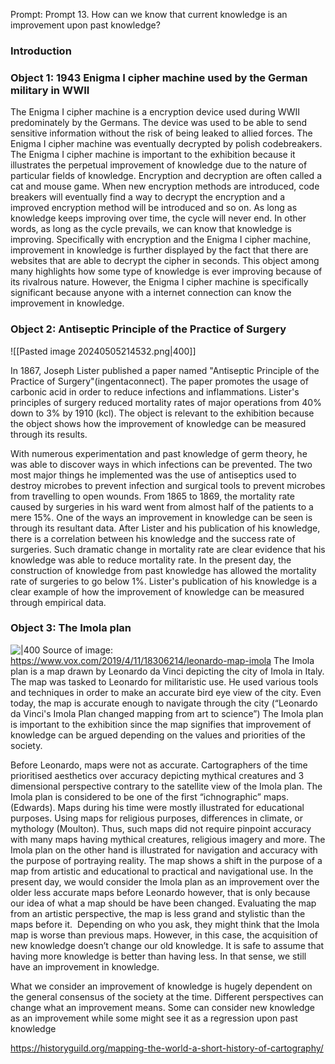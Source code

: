 Prompt:  Prompt 13. How can we know that current knowledge is an improvement upon past knowledge?
### Introduction
### Object 1: 1943 Enigma I cipher machine used by the German military in WWII
The Enigma I cipher machine is a encryption device used during WWII predominately by the Germans. The device was used to be able to send sensitive information without the risk of being leaked to allied forces. The Enigma I cipher machine was eventually decrypted by polish codebreakers. The Enigma I cipher machine is important to the exhibition because it illustrates the perpetual improvement of knowledge due to the nature of particular fields of knowledge.
Encryption and decryption are often called a cat and mouse game. When new encryption methods are introduced, code breakers will eventually find a way to decrypt the encryption and a improved encryption method will be introduced and so on. As long as knowledge keeps improving over time, the cycle will never end. In other words, as long as the cycle prevails, we can know that knowledge is improving. Specifically with encryption and the Enigma I cipher machine, improvement in knowledge is further displayed by the fact that there are websites that are able to decrypt the cipher in seconds. 
This object among many highlights how some type of knowledge is ever improving because of its rivalrous nature. However, the Enigma I cipher machine is specifically significant because anyone with a internet connection can know the improvement in knowledge. 
### Object 2: Antiseptic Principle of the Practice of Surgery
![[Pasted image 20240505214532.png|400]]

In 1867, Joseph Lister published a paper named "Antiseptic Principle of the Practice of Surgery"(ingentaconnect). The paper promotes the usage of carbonic acid in order to reduce infections and inflammations. Lister's principles of surgery reduced mortality rates of major operations from 40% down to 3% by 1910 (kcl). The object is relevant to the exhibition because the object shows how the improvement of knowledge can be measured through its results. 

With numerous experimentation and past knowledge of germ theory, he was able to discover ways in which infections can be prevented. The two most major things he implemented was the use of antiseptics used to destroy microbes to prevent infection and surgical tools to prevent microbes from travelling to open wounds. From 1865 to 1869, the mortality rate caused by surgeries in his ward went from almost half of the patients to a mere 15%.  One of the ways an improvement in knowledge can be seen is through its resultant data. After Lister and his publication of his knowledge, there is a correlation between his knowledge and the success rate of surgeries. Such dramatic change in mortality rate are clear evidence that his knowledge was able to reduce mortality rate. In the present day, the construction of knowledge from past knowledge has allowed the mortality rate of surgeries to go below 1%. Lister's publication of his knowledge is a clear example of how the improvement of knowledge can be measured through empirical data. 

### Object 3: The Imola plan
![|400](https://lh7-eu.googleusercontent.com/AVi81jPIqBn7Tw6HVzfNSkrvCAkJG_zLBsf3V9ILVhR0V3xhEF_-LpLR_UAriY9LhR87nFiAhUTk4p9DsVK9HKkj5DNFnePobTvRdTRpjKSidyavbd8-7sFeteJrkESPJ1XFMaR8Vsi3iClPjUf2j2A)
Source of image: https://www.vox.com/2019/4/11/18306214/leonardo-map-imola
The Imola plan is a map drawn by Leonardo da Vinci depicting the city of Imola in Italy. The map was tasked to Leonardo for militaristic use. He used various tools and techniques in order to make an accurate bird eye view of the city. Even today, the map is accurate enough to navigate through the city (“Leonardo da Vinci's Imola Plan changed mapping from art to science”) The Imola plan is important to the exhibition since the map signifies that improvement of knowledge can be argued depending on the values and priorities of the society. 

Before Leonardo, maps were not as accurate. Cartographers of the time prioritised aesthetics over accuracy depicting mythical creatures and 3 dimensional perspective contrary to the satellite view of the Imola plan. The Imola plan is considered to be one of the first “ichnographic” maps. (Edwards). Maps during his time were mostly illustrated for educational purposes. Using maps for religious purposes, differences in climate, or mythology (Moulton). Thus, such maps did not require pinpoint accuracy with many maps having mythical creatures, religious imagery and more. The Imola plan on the other hand is illustrated for navigation and accuracy with the purpose of portraying reality. The map shows a shift in the purpose of a map from artistic and educational to practical and navigational use. In the present day, we would consider the Imola plan as an improvement over the older less accurate maps before Leonardo however, that is only because our idea of what a map should be have been changed. Evaluating the map from an artistic perspective, the map is less grand and stylistic than the maps before it.  Depending on who you ask, they might think that the Imola map is worse than previous maps. However, in this case, the acquisition of new knowledge doesn’t change our old knowledge. It is safe to assume that having more knowledge is better than having less. In that sense, we still have an improvement in knowledge. 

What we consider an improvement of knowledge is hugely dependent on the general consensus of the society at the time. Different perspectives can change what an improvement means. Some can consider new knowledge as an improvement while some might see it as a regression upon past knowledge

https://historyguild.org/mapping-the-world-a-short-history-of-cartography/
